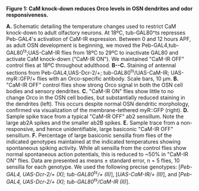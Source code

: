 **Figure 1: CaM knock-down reduces Orco levels in OSN dendrites and odor responsiveness.**

**A.** Schematic detailing the temperature changes used to restrict CaM knock-down to adult olfactory neurons.
At 18ºC, tub-GAL80^ts represses Peb-GAL4's activation of CaM-IR expression.
Between 0 and 12 hours APF, as adult OSN development is beginning, we moved the Peb-GAL4,tub-GAL80<sup>ts</sup>;UAS-CaM-IR flies from 18ºC to 29ºC to inactivate GAL80 and activate CaM knock-down ("CaM-IR ON").
We maintained "CaM-IR OFF" control flies at 18ºC throughout adulthood.
**B--C.** Staining of antennal sections from Peb-GAL4,UAS-Dcr-2/+; tub-GAL80<sup>ts</sup>/UAS-CaM-IR; UAS-myR::GFP/+ flies with an Orco-specific antibody. Scale bars, 10 μm.
**B.** "CaM-IR OFF" control flies show strong Orco signal in both the OSN cell bodies and sensory dendrites.
**C.** "CaM-IR ON" flies show little to no change Orco in the OSN cell bodies, but substantially reduced staining in the dendrites (left).
This occurs despite normal OSN dendritic morphology, confirmed via visualization of the membrane-tethered myR::GFP (right).
**D.** Sample spike trace from a typical "CaM-IR OFF" ab2 sensillum. Note the large ab2A spikes and the smaller ab2B spikes.
**E.** Sample trace from a non-responsive, and hence unidentifiable, large basiconic "CaM-IR OFF" sensillum.
**F.** Percentage of large basiconic sensilla from flies of the indicated genotypes maintained at the indicated temperatures showing spontaneous spiking activity.
While all sensilla from the control flies show normal spontaneous action potentials, this is reduced to ~50% in "CaM-IR ON" flies.
Data are presented as means ± standard error, n = 5 flies, 10 sensilla for each genotype.
We used the following precise genotypes: [_Peb-GAL4, UAS-Dcr-2/+ (X); tub-GAL80<sup>ts</sup>/+ (II)_], [_UAS-CaM-IR/+ (II)_], and [_Peb-GAL4, UAS-Dcr-2/+ (X); tub-GAL80<sup>ts</sup>/CaM-IR (II)_].